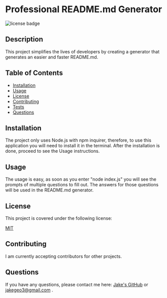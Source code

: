 # Professional README.md Generator

![license badge](https://img.shields.io/badge/license-MIT-brightgreen)

## Description

This project simplifies the lives of developers by creating a generator that generates an easier and faster README.md.

## Table of Contents

- [Installation](#installation)
- [Usage](#usage)
- [License](#license)
- [Contributing](#contributing)
- [Tests](#tests)
- [Questions](#questions)
  <a name="installation"></a>

## Installation

The project only uses Node.js with npm inquirer, therefore, to use this application you will need to install it in the terminal. After the installation is done, proceed to see the Usage instructions.
<a name="usage"></a>

## Usage

The usage is easy, as soon as you enter "node index.js" you will see the prompts of multiple questions to fill out. The answers for those questions will be used in the README.md generator.
<a name="license"></a>

## License

This project is covered under the following license:

[MIT](https://www.mit.edu/~amini/LICENSE.md)

<a name="contributing"></a>

## Contributing

I am currently accepting contributors for other projects.
<a name="tests"></a>

## Questions

If you have any questions, please contact me here: [Jake's GitHub](https://github.com/lowtiergod) or <jakegeo3@gmail.com> .
